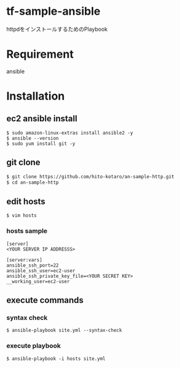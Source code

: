 # tf-sample-ansible
httpdをインストールするためのPlaybook


# Requirement
ansible

# Installation
## ec2 ansible install
```
$ sudo amazon-linux-extras install ansible2 -y
$ ansible --version
$ sudo yum install git -y
```

## git clone

```zsh
$ git clone https://github.com/hito-kotaro/an-sample-http.git
$ cd an-sample-http
```

## edit hosts
```
$ vim hosts
```

### hosts sample
```
[server]
<YOUR SERVER IP ADDRESSS>

[server:vars]
ansible_ssh_port=22
ansible_ssh_user=ec2-user
ansible_ssh_private_key_file=<YOUR SECRET KEY>
__working_user=ec2-user

```

## execute commands

### syntax check

```
$ ansible-playbook site.yml --syntax-check
```

### execute playbook
```
$ ansible-playbook -i hosts site.yml
```